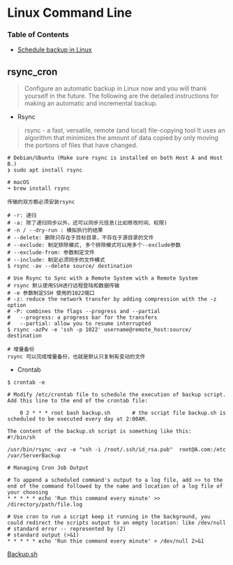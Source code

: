 # Linux Command Line


### Table of Contents

* [Schedule backup in Linux](#rsync_cron)


rsync_cron
----------
> Configure an automatic backup in Linux now and you will thank yourself in the future.
> The following are the detailed instructions for making an automatic and incremental backup.

* Rsync
> rsync - a fast, versatile, remote (and local) file-copying tool
> It uses an algorithm that minimizes the amount of data copied by only moving the portions of files that have changed.

```
# Debian/Ubuntu (Make sure rsync is installed on both Host A and Host B.)
❯ sudo apt install rsync

# macOS
➜ brew install rsync

传输的双方都必须安装rsync

# -r: 递归
# -a: 除了递归同步以外，还可以同步元信息(比如修改时间、权限)
# -n / --dry-run : 模拟执行的结果
# --delete: 删除只存在于目标目录，不存在于源目录的文件
# --exclude: 制定排除模式, 多个排除模式可以用多个--exclude参数
# --exclude-from: 参数制定文件
# --include: 制定必须同步的文件模式
$ rsync -av --delete source/ destination

# Use Rsync to Sync with a Remote System with a Remote System
# rsync 默认使用SSH进行远程登陆和数据传输
# -e 参数制定SSH 使用的1022端口
# -z: reduce the network transfer by adding compression with the -z option
# -P: combines the flags --progress and --partial
#   --progress: a progress bar for the transfers
#   --partial: allow you to resume interrupted
$ rsync -azPv -e 'ssh -p 1022' username@remote_host:source/ destination

# 增量备份
rsync 可以完成增量备份，也就是默认只复制有变动的文件
```

* Crontab
```
$ crontab -e

# Modify /etc/crontab file to schedule the execution of backup script. Add this line to the end of the crontab file:

    0 2 * * * root bash backup.sh       # the script file backup.sh is scheduled to be executed every day at 2:00AM.

The content of the backup.sh script is something like this:
#!/bin/sh

/usr/bin/rsync -avz -e "ssh -i /root/.ssh/id_rsa.pub"  root@A.com:/etc  /var/ServerBackup

# Managing Cron Job Output

# To append a scheduled command's output to a log file, add >> to the end of the command followed by the name and location of a log file of your choosing
* * * * * echo 'Run this command every minute' >> /directory/path/file.log

# Use cron to run a script keep it running in the background, you could redirect the scripts output to an empty location: like /dev/null
# standard error -- represented by (2)
# standard output (>&1)
* * * * * echo 'Run thie command every minute' > /dev/null 2>&1
```
[Backup.sh](./scripts/backup.sh)
